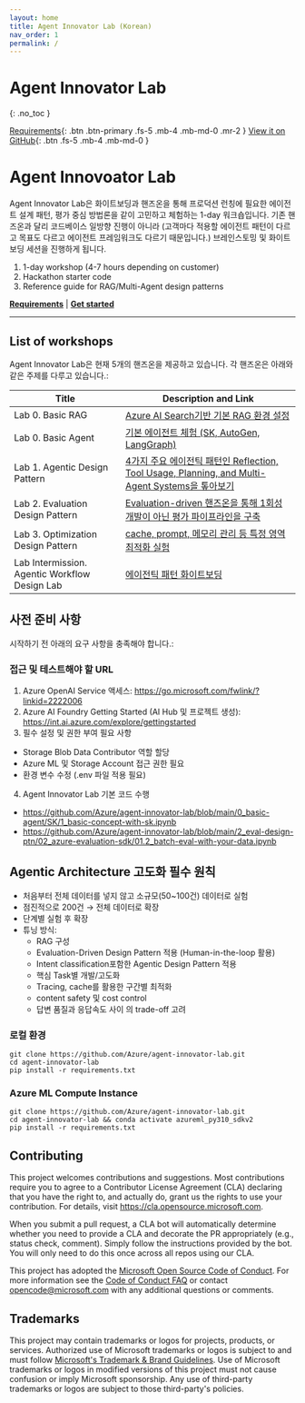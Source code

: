 ```yaml
---
layout: home
title: Agent Innovator Lab (Korean)
nav_order: 1
permalink: /
---
```

# Agent Innovator Lab
{: .no_toc }

[Requirements](#requirements){: .btn .btn-primary .fs-5 .mb-4 .mb-md-0 .mr-2 }
[View it on GitHub](https://github.com/Azure/agent-innovator-lab){: .btn .fs-5 .mb-4 .mb-md-0 }

# Agent Innovoator Lab

Agent Innovator Lab은 화이트보딩과 핸즈온을 통해 프로덕션 런칭에 필요한 에이전트 설계 패턴, 평가 중심 방법론을 같이 고민하고 체험하는 1-day 워크숍입니다. 기존 핸즈온과 달리 코드베이스 일방향 진행이 아니라 (고객마다 적용할 에이전트 패턴이 다르고 목표도 다르고 에이전트 프레임워크도 다르기 때문입니다.) 브레인스토밍 및 화이트보딩 세션을 진행하게 됩니다.


1. 1-day workshop (4-7 hours depending on customer)
2. Hackathon starter code
3. Reference guide for RAG/Multi-Agent design patterns

[**Requirements**](#requirements) | [**Get started**](#get-started) 

----------------------------------------------------------------------------------------

## List of workshops

Agent Innovator Lab은 현재 5개의 핸즈온을 제공하고 있습니다. 각 핸즈온은 아래와 같은 주제를 다루고 있습니다.:

| Title  | Description and Link  |
|-------|-----|
| Lab 0. Basic RAG | [Azure AI Search기반 기본 RAG 환경 설정](https://github.com/Azure/agent-innovator-lab/tree/main/0_basic-rag)  |
| Lab 0. Basic Agent | [기본 에이전트 체험 (SK, AutoGen, LangGraph)](https://github.com/Azure/agent-innovator-lab/tree/main/0_basic-agent) |
| Lab 1. Agentic Design Pattern | [4가지 주요 에이전틱 패턴인 Reflection, Tool Usage, Planning, and Multi-Agent Systems을  톺아보기](https://github.com/Azure/agent-innovator-lab/tree/main/1_agentic-design-ptn) |
| Lab 2. Evaluation Design Pattern | [Evaluation-driven 핸즈온을 통해 1회성 개발이 아닌 평가 파이프라인을 구축](https://github.com/Azure/agent-innovator-lab/tree/main/2_eval-design-ptn)  |
| Lab 3. Optimization Design Pattern | [cache, prompt, 메모리 관리 등 특정 영역 최적화 실험](https://github.com/Azure/agent-innovator-lab/tree/main/2_eval-design-ptn)  |
| Lab Intermission. Agentic Workflow Design Lab | [에이전틱 패턴 화이트보딩](lab_intermission) |


## 사전 준비 사항
시작하기 전 아래의 요구 사항을 충족해야 합니다.:

### 접근 및 테스트해야 할 URL
1. Azure OpenAI Service 액세스: https://go.microsoft.com/fwlink/?linkid=2222006
2. Azure AI Foundry Getting Started (AI Hub 및 프로젝트 생성): https://int.ai.azure.com/explore/gettingstarted
3. 필수 설정 및 권한 부여 필요 사항
- Storage Blob Data Contributor 역할 할당
- Azure ML 및 Storage Account 접근 권한 필요
- 환경 변수 수정 (.env 파일 적용 필요)
4. Agent Innovator Lab 기본 코드 수행
- https://github.com/Azure/agent-innovator-lab/blob/main/0_basic-agent/SK/1_basic-concept-with-sk.ipynb
- https://github.com/Azure/agent-innovator-lab/blob/main/2_eval-design-ptn/02_azure-evaluation-sdk/01.2_batch-eval-with-your-data.ipynb
 
## Agentic Architecture 고도화 필수 원칙
- 처음부터 전체 데이터를 넣지 않고 소규모(50~100건) 데이터로 실험
- 점진적으로 200건 → 전체 데이터로 확장
- 단계별 실험 후 확장
- 튜닝 방식:
    - RAG 구성
    - Evaluation-Driven Design Pattern 적용 (Human-in-the-loop 활용)
    - Intent classification포함한 Agentic Design Pattern 적용
    - 핵심 Task별 개발/고도화
    - Tracing, cache를 활용한 구간별 최적화
    - content safety 및 cost control
    - 답변 품질과 응답속도 사이 의 trade-off 고려

### 로컬 환경
```shell
git clone https://github.com/Azure/agent-innovator-lab.git
cd agent-innovator-lab 
pip install -r requirements.txt
```

### Azure ML Compute Instance
```shell
git clone https://github.com/Azure/agent-innovator-lab.git
cd agent-innovator-lab && conda activate azureml_py310_sdkv2
pip install -r requirements.txt
```

## Contributing

This project welcomes contributions and suggestions.  Most contributions require you to agree to a
Contributor License Agreement (CLA) declaring that you have the right to, and actually do, grant us
the rights to use your contribution. For details, visit https://cla.opensource.microsoft.com.

When you submit a pull request, a CLA bot will automatically determine whether you need to provide
a CLA and decorate the PR appropriately (e.g., status check, comment). Simply follow the instructions
provided by the bot. You will only need to do this once across all repos using our CLA.

This project has adopted the [Microsoft Open Source Code of Conduct](https://opensource.microsoft.com/codeofconduct/).
For more information see the [Code of Conduct FAQ](https://opensource.microsoft.com/codeofconduct/faq/) or
contact [opencode@microsoft.com](mailto:opencode@microsoft.com) with any additional questions or comments.

## Trademarks

This project may contain trademarks or logos for projects, products, or services. Authorized use of Microsoft 
trademarks or logos is subject to and must follow 
[Microsoft's Trademark & Brand Guidelines](https://www.microsoft.com/en-us/legal/intellectualproperty/trademarks/usage/general).
Use of Microsoft trademarks or logos in modified versions of this project must not cause confusion or imply Microsoft sponsorship.
Any use of third-party trademarks or logos are subject to those third-party's policies.
